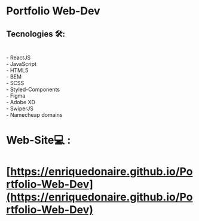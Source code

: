 #  Portfolio Web-Dev 
##  Tecnologies  🛠️: 
<br/>
- ReactJS <br/>
- JavaScript <br/>
- HTML5 <br/>
- BEM <br/>
- SCSS <br/>
- Styled-Components <br/>
- Figma <br/>
- Adobe XD <br/>
- SwiperJS <br/>
- Namecheap domains
<br/>

#   Web-Site💻 : 

#   [https://enriquedonaire.github.io/Portfolio-Web-Dev](https://enriquedonaire.github.io/Portfolio-Web-Dev)
